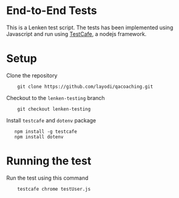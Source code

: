 # End-to-End Tests

This is a Lenken test script. The tests has been implemented using Javascript and run using [TestCafe](https://devexpress.github.io/testcafe/), a nodejs framework.

# Setup
Clone the repository
```
    git clone https://github.com/layodi/qacoaching.git
```
Checkout to the `lenken-testing` branch
```
    git checkout lenken-testing
```
Install `testcafe` and `dotenv` package
```
   npm install -g testcafe
   npm install dotenv
```

# Running the test
Run the test using this command
```
    testcafe chrome testUser.js
```
